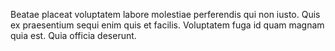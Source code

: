 Beatae placeat voluptatem labore molestiae perferendis qui non iusto.
Quis ex praesentium sequi enim quis et facilis.
Voluptatem fuga id quam magnam quia est.
Quia officia deserunt.